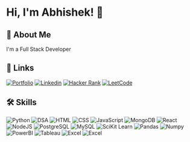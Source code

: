 
# Hi, I'm Abhishek! 👋


## 🚀 About Me
I'm a Full Stack Developer


## 🔗 Links
[![Portfolio](https://img.shields.io/badge/My_Portfolio-000?style=for-the-badge&logo=ko-fi&logoColor=white)](https://github.com/haikerwalabhishek)
[![Linkedin](https://img.shields.io/badge/linkedin-0A66C2?style=for-the-badge&logo=linkedin&logoColor=white)](https://in.linkedin.com/in/abhishek-haikerwal-a827781a0)
[![Hacker Rank](https://img.shields.io/badge/Hacker_Rank-00EA64?style=for-the-badge&logo=hackerrank&logoColor=white)](https://www.hackerrank.com/profile/abhihaikerwal37)
[![LeetCode](https://img.shields.io/badge/LeetCode-FFA116?style=for-the-badge&logo=leetcode&logoColor=white)](https://leetcode.com/haikerwal/)



## 🛠 Skills
 ![Python](https://img.shields.io/badge/Python-3776AB?style=for-the-badge&logo=python&logoColor=white)
 ![DSA](https://img.shields.io/badge/DSA_in_Python-006600?style=for-the-badge)
 ![HTML](https://img.shields.io/badge/HTML-E34F26?style=for-the-badge&logo=html&logoColor=white)
 ![CSS](https://img.shields.io/badge/CSS-1572B6?style=for-the-badge&logo=css&logoColor=white)
 ![JavaScript](https://img.shields.io/badge/JavaScript-F7DF1E?style=for-the-badge&logo=javascript&logoColor=white)
 ![MongoDB](https://img.shields.io/badge/MongoDB-47A248?style=for-the-badge&logo=mongodb&logoColor=white)
 ![React](https://img.shields.io/badge/React-61DAFB?style=for-the-badge&logo=react&logoColor=white)
 ![NodeJS](https://img.shields.io/badge/NodeJS-339933?style=for-the-badge&logo=nodejs&logoColor=white)
 ![PostgreSQL](https://img.shields.io/badge/PostgreSQL-4169E1?style=for-the-badge&logo=postgresql&logoColor=white)
 ![MySQL](https://img.shields.io/badge/MySQL-4169E1?style=for-the-badge&logo=mysql&logoColor=white)
 ![SciKit Learn](https://img.shields.io/badge/SciKit_Learn-F7931E?style=for-the-badge&logo=scikitlearn&logoColor=white)
 ![Pandas](https://img.shields.io/badge/Pandas-150458?style=for-the-badge&logo=pandas&logoColor=white)
 ![Numpy](https://img.shields.io/badge/Numpy-013243?style=for-the-badge&logo=numpy&logoColor=white) 
 ![PowerBI](https://img.shields.io/badge/PowerBI-F2C811?style=for-the-badge&logo=powerbi&logoColor=white) 
 ![Tableau](https://img.shields.io/badge/Tableau-E97627?style=for-the-badge&logo=tableau&logoColor=white)
 ![Excel](https://img.shields.io/badge/Excel-217346?style=for-the-badge&logo=excel&logoColor=white)
 ![Excel](https://img.shields.io/badge/Excel-217346?style=for-the-badge&logo=excel&logoColor=white)
